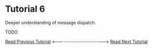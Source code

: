# Tutorial 6
Deeper understanding of message dispatch.

TODO
  
[Read Previous Tutorial](../tutorial5) &lt;-----------------------&gt; [Read Next Tutorial](../tutorial7) 
